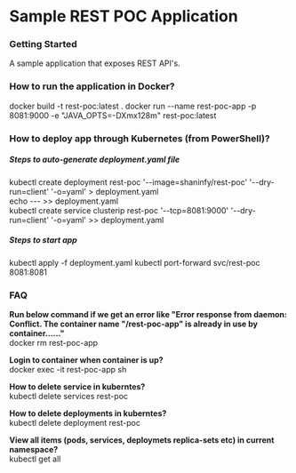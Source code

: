 # Sample REST POC Application

### Getting Started

A sample application that exposes REST API's.

### How to run the application in Docker?

docker build  -t rest-poc:latest .
docker run --name rest-poc-app -p 8081:9000 -e "JAVA_OPTS=-DXmx128m" rest-poc:latest

### How to deploy app through Kubernetes (from PowerShell)?  
  ##### Steps to auto-generate deployment.yaml file 
  kubectl create deployment rest-poc '--image=shaninfy/rest-poc' '--dry-run=client' '-o=yaml' > deployment.yaml  
  echo --- >> deployment.yaml  
  kubectl create service clusterip rest-poc '--tcp=8081:9000' '--dry-run=client' '-o=yaml' >> deployment.yaml  

  ##### Steps to start app  
  kubectl apply -f deployment.yaml
  kubectl port-forward svc/rest-poc 8081:8081  

### FAQ

**Run below command if we get an error like "Error response from daemon: Conflict. The container name "/rest-poc-app" is already in use by container......"**  
 docker rm rest-poc-app

**Login to container when container is up?**  
 docker exec -it rest-poc-app sh

**How to delete service in kuberntes?**  
 kubectl delete services rest-poc  

**How to delete deployments in kuberntes?**  
 kubectl delete deployment rest-poc  

**View all items (pods, services, deploymets replica-sets etc) in current namespace?**  
  kubectl get all